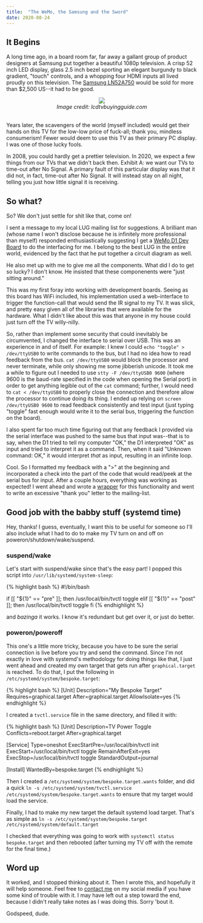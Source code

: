```yaml
---
title:  "The WeMo, the Samsung and the Sword"
date: 2020-08-24
---
```


## It Begins

A long time ago, in a board room far, far away a gallant group of product designers at Samsung put together a beautiful 1080p television. A crisp 52 inch LED display, glass 2.5 inch bezel sporting an elegant burgundy to black gradient, "touch" controls, and a whopping four HDMI inputs all lived proudly on this television. The [Samsung LN52A750](https://www.bhphotovideo.com/c/product/544327-REG/Samsung_LN52A750R1FXZA_LN52A750_52_1080p.html) would be sold for more than $2,500 US--it had to be good.

<div style="width:100%; display: grid; place-items: center;">
        <img class="image" src="https://lcdtvbuyingguide.com/lcdtvpics/lcdtv/samsung-a750.jpg">
        <i>Image credit: lcdtvbuyingguide.com</i>
</div><br />

Years later, the scavengers of the world (myself included) would get their hands on this TV for the low-low price of fuck-all; thank you, mindless consumerism! Fewer would deem to use this TV as their primary PC display. I was one of those lucky fools.

In 2008, you could hardly get a prettier television. In 2020, we expect a few things from our TVs that we didn't back then. Exhibit A: we want our TVs to time-out after No Signal. A primary fault of this particular display was that it did not, in fact, time-out after No Signal. It will instead stay on all night, telling you just how little signal it is receiving.

## So what?

So? We don't just settle for shit like that, come on! 

I sent a message to my local LUG mailing list for suggestions. A brilliant man (whose name I won't disclose because he is infinitely more professional than myself) responded enthusiastically suggesting I get a [WeMo D1 Dev Board](https://www.amazon.com/Organizer-ESP8266-Internet-Development-Compatible/dp/B081PX9YFV) to do the interfacing for me. I belong to the best LUG in the entire world, evidenced by the fact that he put together a circuit diagram as well.

He also met up with me to give me all the components. What did I do to get so lucky? I don't know. He insisted that these componenents were "just sitting around."

This was my first foray into working with development boards. Seeing as this board has WiFi included, his implementation used a web-interface to trigger the function-call that would send the IR signal to my TV. It was slick, and pretty easy given all of the libraries that were available for the hardware. What I didn't like about this was that anyone in my house could just turn off the TV willy-nilly.

So, rather than implement some security that could inevitably be circumvented, I changed the interface to serial over USB. This was an experience in and of itself. For example: I knew I could `echo "toggle" > /dev/ttyUSB0` to write commands to the bus, but I had no idea how to read feedback from the bus. `cat /dev/ttyUSB0` would block the processor and never terminate, while only showing me some jibberish unicode. It took me a while to figure out I needed to use `stty -F /dev/ttyUSB0 9600` (where 9600 is the baud-rate specified in the code when opening the Serial port) in order to get anything legible out of the `cat` command; further, I would need to `cat < /dev/ttyUSB0` to properly close the connection and therefore allow the processor to continue doing its thing. I ended up relying on `screen /dev/ttyUSB0 9600` to read feedback consistently and test input (just typing "toggle" fast enough would write it to the serial bus, triggering the function on the board).

I also spent far too much time figuring out that any feedback I provided via the serial interface was pushed to the same bus that input was--that is to say, when the D1 tried to tell my computer "OK," the D1 interpreted "OK" as input and tried to interpret it as a command. Then, when it said "Unknown command: OK," it would interpret *that* as input, resulting in an infinite loop.

Cool. So I formatted my feedback with a ">" at the beginning and incorporated a check into the part of the code that would read/peek at the serial bus for input. After a couple hours, everything was working as expected! I went ahead and wrote a [wrapper](https://github.com/AKAStacks/irproject/blob/master/tvctl) for this functionality and went to write an excessive "thank you" letter to the mailing-list.

## Good job with the babby stuff (systemd time)

Hey, thanks! I guess, eventually, I want this to be useful for someone so I'll also include what I had to do to make my TV turn on and off on poweron/shutdown/wake/suspend.

### suspend/wake

Let's start with suspend/wake since that's the easy part! I popped this script into `/usr/lib/systemd/system-sleep`:

{% highlight bash %}
#!/bin/bash

if [[ "${1}" == "pre" ]]; then
	/usr/local/bin/tvctl toggle
elif [[ "${1}" == "post" ]]; then
	/usr/local/bin/tvctl toggle
fi
{% endhighlight %}

and *bazinga* it works. I know it's redundant but get over it, or just do better.

### poweron/poweroff

This one's a little more tricky, because you have to be sure the serial connection is live before you try and send the command. Since I'm not exactly in love with systemd's methodology for doing things like that, I just went ahead and created my own target that gets run after `graphical.target` is reached. To do that, I put the following in `/etc/systemd/system/bespoke.target`:

{% highlight bash %}
[Unit]
Description="My Bespoke Target"
Requires=graphical.target
After=graphical.target
AllowIsolate=yes
{% endhighlight %}

I created a `tvctl.service` file in the same directory, and filled it with:

{% highlight bash %}
[Unit]
Description=TV Power Toggle
Conflicts=reboot.target
After=graphical.target

[Service]
Type=oneshot
ExecStartPre=/usr/local/bin/tvctl init
ExecStart=/usr/local/bin/tvctl toggle
RemainAfterExit=yes
ExecStop=/usr/local/bin/tvctl toggle
StandardOutput=journal

[Install]
WantedBy=bespoke.target
{% endhighlight %}

Then I created a `/etc/systemd/system/bespoke.target.wants` folder, and did a quick `ln -s /etc/systemd/system/tvctl.service /etc/systemd/system/bespoke.target.wants` to ensure that my target would load the service.

Finally, I had to make my new target the default systemd load target. That's as simple as `ln -s /etc/systemd/system/bespoke.target /etc/systemd/system/default.target`

I checked that everything was going to work with `systemctl status bespoke.target` and then rebooted (after turning my TV off with the remote for the final time.)

## Word up

It worked, and I stopped thinking about it. Then I wrote this, and hopefully it will help someone. Feel free to [contact me](#footer) on my social media if you have some kind of trouble with it. I may have left out a step toward the end, because I didn't really take notes as I was doing this. Sorry 'bout it.

Godspeed, dude.
